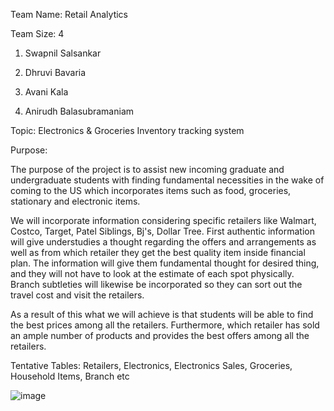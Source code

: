 
Team Name: Retail Analytics								 

Team Size: 4 

1. Swapnil Salsankar 

2. Dhruvi Bavaria 

3. Avani Kala 

4. Anirudh Balasubramaniam 

Topic: Electronics & Groceries Inventory tracking system 

Purpose:  

The purpose of the project is to assist new incoming graduate and undergraduate students with finding fundamental necessities in the wake of coming to the US which incorporates items such as food, groceries, stationary and electronic items. 

We will incorporate information considering specific retailers like Walmart, Costco, Target, Patel Siblings, Bj's, Dollar Tree. First authentic information will give understudies a thought regarding the offers and arrangements as well as from which retailer they get the best quality item inside financial plan. The information will give them fundamental thought for desired thing, and they will not have to look at the estimate of each spot physically. Branch subtleties will likewise be incorporated so they can sort out the travel cost and visit the retailers. 

As a result of this what we will achieve is that students will be able to find the best prices among all the retailers. Furthermore, which retailer has sold an ample number of products and provides the best offers among all the retailers. 

Tentative Tables: Retailers, Electronics, Electronics Sales, Groceries, Household Items, Branch etc 


![image](https://user-images.githubusercontent.com/113712334/192116060-56e3605c-ba3f-408e-a878-c0a7bb3476a2.png)


 
